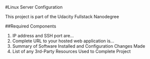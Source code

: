 #Linux Server Configuration 

This project is part of the Udacity Fullstack Nanodegree

##Required Components

1. IP address and SSH port are...
1. Complete URL to your hosted web application is...
1. Summary of Software Installed and Configuration Changes Made
1. List of any 3rd-Party Resources Used to Complete Project